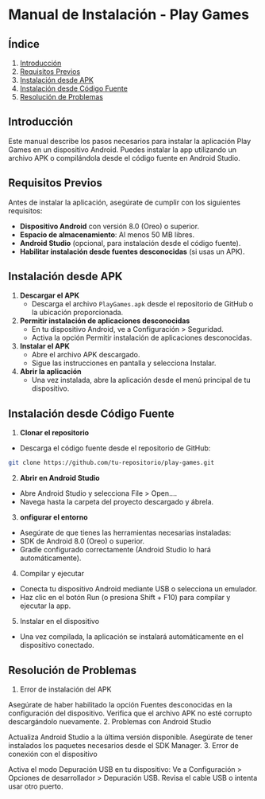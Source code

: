# Manual de Instalación - Play Games

## Índice
1. [Introducción](#introducción)
2. [Requisitos Previos](#requisitos-previos)
3. [Instalación desde APK](#instalación-desde-apk)
4. [Instalación desde Código Fuente](#instalación-desde-código-fuente)
5. [Resolución de Problemas](#resolución-de-problemas)

## Introducción
Este manual describe los pasos necesarios para instalar la aplicación Play Games en un dispositivo Android. Puedes instalar la app utilizando un archivo APK o compilándola desde el código fuente en Android Studio.

## Requisitos Previos
Antes de instalar la aplicación, asegúrate de cumplir con los siguientes requisitos:

- **Dispositivo Android** con versión 8.0 (Oreo) o superior.
- **Espacio de almacenamiento**: Al menos 50 MB libres.
- **Android Studio** (opcional, para instalación desde el código fuente).
- **Habilitar instalación desde fuentes desconocidas** (si usas un APK).

## Instalación desde APK
1. **Descargar el APK**
      - Descarga el archivo `PlayGames.apk` desde el repositorio de GitHub o la ubicación proporcionada.
3. **Permitir instalación de aplicaciones desconocidas**
      - En tu dispositivo Android, ve a Configuración > Seguridad.
      - Activa la opción Permitir instalación de aplicaciones desconocidas.
4. **Instalar el APK**
      - Abre el archivo APK descargado.
      - Sigue las instrucciones en pantalla y selecciona Instalar.
5. **Abrir la aplicación**
      - Una vez instalada, abre la aplicación desde el menú principal de tu dispositivo.

## Instalación desde Código Fuente
1. **Clonar el repositorio**
- Descarga el código fuente desde el repositorio de GitHub:
```bash
git clone https://github.com/tu-repositorio/play-games.git
```
2. **Abrir en Android Studio**
- Abre Android Studio y selecciona File > Open....
- Navega hasta la carpeta del proyecto descargado y ábrela.
  
3. **onfigurar el entorno**
- Asegúrate de que tienes las herramientas necesarias instaladas:
- SDK de Android 8.0 (Oreo) o superior.
- Gradle configurado correctamente (Android Studio lo hará automáticamente).

4. Compilar y ejecutar
- Conecta tu dispositivo Android mediante USB o selecciona un emulador.
- Haz clic en el botón Run (o presiona Shift + F10) para compilar y ejecutar la app.

5. Instalar en el dispositivo
- Una vez compilada, la aplicación se instalará automáticamente en el dispositivo conectado.

## Resolución de Problemas
1. Error de instalación del APK

Asegúrate de haber habilitado la opción Fuentes desconocidas en la configuración del dispositivo.
Verifica que el archivo APK no esté corrupto descargándolo nuevamente.
2. Problemas con Android Studio

Actualiza Android Studio a la última versión disponible.
Asegúrate de tener instalados los paquetes necesarios desde el SDK Manager.
3. Error de conexión con el dispositivo

Activa el modo Depuración USB en tu dispositivo:
Ve a Configuración > Opciones de desarrollador > Depuración USB.
Revisa el cable USB o intenta usar otro puerto.

